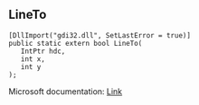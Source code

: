 ## LineTo

```
[DllImport("gdi32.dll", SetLastError = true)]
public static extern bool LineTo(
   IntPtr hdc,
   int x,
   int y
);
```

Microsoft documentation: [Link](https://docs.microsoft.com/en-us/windows/win32/api/wingdi/nf-wingdi-lineto)
